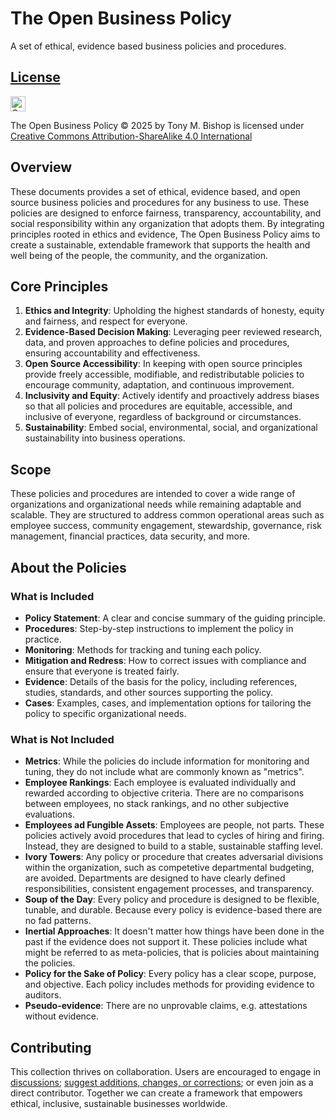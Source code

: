 # The Open Business Policy

A set of ethical, evidence based business policies and procedures.

## [License](../LICENSE.md)

<img src="../images/by-sa.svg" alt="CC BY SA Logo" style="height:24px;" />

The Open Business Policy © 2025 by Tony M. Bishop is licensed under
[Creative Commons Attribution-ShareAlike 4.0 International](https://creativecommons.org/licenses/by-sa/4.0/)&nbsp;&nbsp;

## Overview

These documents provides a set of ethical, evidence based, and open source business policies and procedures for any business to use. These policies are designed to enforce fairness, transparency, accountability, and social responsibility within any organization that adopts them. By integrating principles rooted in ethics and evidence, The Open Business Policy aims to create a sustainable, extendable framework that supports the health and well being of the people, the community, and the organization.

## Core Principles

1. **Ethics and Integrity**: Upholding the highest standards of honesty, equity and fairness, and respect for everyone.
2. **Evidence-Based Decision Making**: Leveraging peer reviewed research, data, and proven approaches to define policies and procedures, ensuring accountability and effectiveness.
3. **Open Source Accessibility**: In keeping with open source principles provide freely accessible, modifiable, and redistributable policies to encourage community, adaptation, and continuous improvement.
4. **Inclusivity and Equity**: Actively identify and proactively address biases so that all policies and procedures are equitable, accessible, and inclusive of everyone, regardless of background or circumstances.
6. **Sustainability**: Embed social, environmental, social, and organizational sustainability into business operations.

## Scope

These policies and procedures are intended to cover a wide range of organizations and organizational needs while remaining adaptable and scalable. They are structured to address common operational areas such as employee success, community engagement, stewardship, governance, risk management, financial practices, data security, and more.

## About the Policies

### What is Included

- **Policy Statement**: A clear and concise summary of the guiding principle.
- **Procedures**: Step-by-step instructions to implement the policy in practice.
- **Monitoring**: Methods for tracking and tuning each policy.
- **Mitigation and Redress**: How to correct issues with compliance and ensure that everyone is treated fairly.
- **Evidence**: Details of the basis for the policy, including references, studies, standards, and other sources supporting the policy.
- **Cases**: Examples, cases, and implementation options for tailoring the policy to specific organizational needs.

### What is Not Included

- **Metrics**: While the policies do include information for monitoring and tuning, they do not include what are commonly known as "metrics".
- **Employee Rankings**: Each employee is evaluated individually and rewarded according to objective criteria. There are no comparisons between employees, no stack rankings, and no other subjective evaluations.
- **Employees ad Fungible Assets**: Employees are people, not parts. These policies actively avoid procedures that lead to cycles of hiring and firing. Instead, they are designed to build to a stable, sustainable staffing level.
- **Ivory Towers**: Any policy or procedure that creates adversarial divisions within the organization, such as competetive departmental budgeting, are avoided. Departments are designed to have clearly defined responsibilities, consistent engagement processes, and transparency.
- **Soup of the Day**: Every policy and procedure is designed to be flexible, tunable, and durable. Because every policy is evidence-based there are no fad patterns.
- **Inertial Approaches**: It doesn't matter how things have been done in the past if the evidence does not support it. These policies include what might be referred to as meta-policies, that is policies about maintaining the policies.
- **Policy for the Sake of Policy**: Every policy has a clear scope, purpose, and objective. Each policy includes methods for providing evidence to auditors.
- **Pseudo-evidence**: There are no unprovable claims, e.g. attestations without evidence.

## Contributing

This collection thrives on collaboration. Users are encouraged to engage in [discussions](https://github.com/JEleniel/open-business-policy/edit/repo-setup/README.md); [suggest additions, changes, or corrections](https://github.com/JEleniel/open-business-policy/edit/repo-setup/README.md); or even join as a direct contributor. Together we can create a framework that empowers ethical, inclusive, sustainable businesses worldwide.
